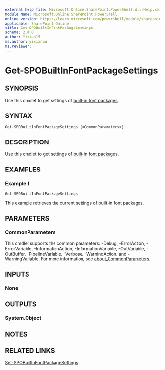 ```yaml
---
external help file: Microsoft.Online.SharePoint.PowerShell.dll-Help.xml
Module Name: Microsoft.Online.SharePoint.PowerShell
online version: https://learn.microsoft.com/powershell/module/sharepoint-online/get-spobuiltinfontpackagesettings
applicable: SharePoint Online
title: Get-SPOBuiltInFontPackageSettings
schema: 2.0.0
author: Yixian15
ms.author: yixianpu
ms.reviewer:
---
```


# Get-SPOBuiltInFontPackageSettings

## SYNOPSIS

Use this cmdlet to get settings of [built-in font packages](/sharepoint/brand-center-font-packages).

## SYNTAX

```
Get-SPOBuiltInFontPackageSettings [<CommonParameters>]
```

## DESCRIPTION

Use this cmdlet to get settings of [built-in font packages](/sharepoint/brand-center-font-packages).

## EXAMPLES

### Example 1

```powershell
Get-SPOBuiltInFontPackageSettings
```

This example retrieves the current settings of built-in font packages.

## PARAMETERS

### CommonParameters
This cmdlet supports the common parameters: -Debug, -ErrorAction, -ErrorVariable, -InformationAction, -InformationVariable, -OutVariable, -OutBuffer, -PipelineVariable, -Verbose, -WarningAction, and -WarningVariable. For more information, see [about_CommonParameters](https://go.microsoft.com/fwlink/?LinkID=113216).

## INPUTS

### None

## OUTPUTS

### System.Object

## NOTES

## RELATED LINKS

[Set-SPOBuiltInFontPackageSettings](./Set-SPOBuiltInFontPackageSettings.md)